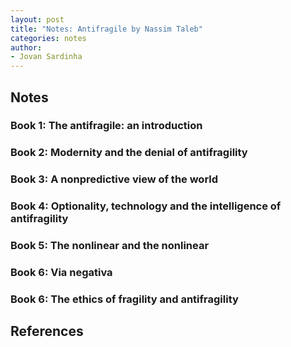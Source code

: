 ```yaml
---
layout: post
title: "Notes: Antifragile by Nassim Taleb"
categories: notes
author:
- Jovan Sardinha
---
```


## Notes

### Book 1: The antifragile: an introduction

### Book 2: Modernity and the denial of antifragility

### Book 3: A nonpredictive view of the world

### Book 4: Optionality, technology and the intelligence of antifragility

### Book 5: The nonlinear and the nonlinear

### Book 6: Via negativa

### Book 6: The ethics of fragility and antifragility

## References